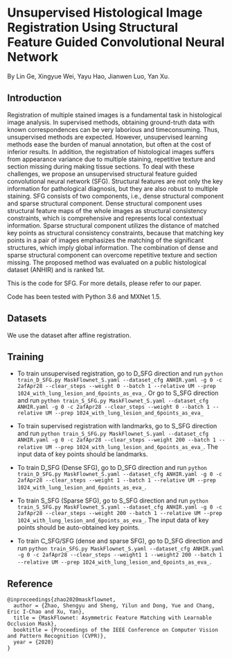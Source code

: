 # Unsupervised Histological Image Registration Using Structural Feature Guided Convolutional Neural Network

By Lin Ge, Xingyue Wei, Yayu Hao, Jianwen Luo, Yan Xu.


## Introduction
Registration of multiple stained images is
a fundamental task in histological image analysis. In
supervised methods, obtaining ground-truth data with
known correspondences can be very laborious and timeconsuming.
Thus, unsupervised methods are expected.
However, unsupervised learning methods ease the burden
of manual annotation, but often at the cost of inferior
results. In addition, the registration of histological images
suffers from appearance variance due to multiple staining,
repetitive texture and section missing during making tissue
sections. To deal with these challenges, we propose an
unsupervised structural feature guided convolutional neural
network (SFG). Structural features are not only the key
information for pathological diagnosis, but they are also robust
to multiple staining. SFG consists of two components,
i.e., dense structural component and sparse structural
component. Dense structural component uses structural
feature maps of the whole images as structural consistency
constraints, which is comprehensive and represents
local contextual information. Sparse structural component
utilizes the distance of matched key points as structural
consistency constraints, because that matching key points
in a pair of images emphasizes the matching of the significant
structures, which imply global information. The
combination of dense and sparse structural component
can overcome repetitive texture and section missing. The
proposed method was evaluated on a public histological
dataset (ANHIR) and is ranked 1st.

This is the code for SFG. For more details, please refer to our paper.

Code has been tested with Python 3.6 and MXNet 1.5.

## Datasets

We use the dataset after affine registration.

## Training

- To train unsupervised registration, go to D_SFG direction and run `python train_D_SFG.py MaskFlownet_S.yaml --dataset_cfg ANHIR.yaml -g 0 -c 2afApr28 --clear_steps --weight 0 --batch 1 --relative UM --prep 1024_with_lung_lesion_and_6points_as_eva_`. Or go to S_SFG direction and run `python train_S_SFG.py MaskFlownet_S.yaml --dataset_cfg ANHIR.yaml -g 0 -c 2afApr28 --clear_steps --weight 0 --batch 1 --relative UM --prep 1024_with_lung_lesion_and_6points_as_eva_`

- To train supervised registration with landmarks, go to S_SFG direction and run `python train_S_SFG.py MaskFlownet_S.yaml --dataset_cfg ANHIR.yaml -g 0 -c 2afApr28 --clear_steps --weight 200 --batch 1 --relative UM --prep 1024_with_lung_lesion_and_6points_as_eva_`.
The input data of key points should be landmarks.

- To train D_SFG (Dense SFG), go to D_SFG direction and  run `python train_D_SFG.py MaskFlownet_S.yaml --dataset_cfg ANHIR.yaml -g 0 -c 2afApr28 --clear_steps --weight 1 --batch 1 --relative UM --prep 1024_with_lung_lesion_and_6points_as_eva_`.

- To train S_SFG (Sparse SFG), go to S_SFG direction and run `python train_S_SFG.py MaskFlownet_S.yaml --dataset_cfg ANHIR.yaml -g 0 -c 2afApr28 --clear_steps --weight 200 --batch 1 --relative UM --prep 1024_with_lung_lesion_and_6points_as_eva_`.
The input data of key points should be auto-obtained key points.

- To train C_SFG/SFG (dense and sparse SFG), go to D_SFG direction and run `python train_SFG.py MaskFlownet_S.yaml --dataset_cfg ANHIR.yaml -g 0 -c 2afApr28 --clear_steps --weight1 1 --weight2 200 --batch 1 --relative UM --prep 1024_with_lung_lesion_and_6points_as_eva_`.
## Reference

```
@inproceedings{zhao2020maskflownet,
  author = {Zhao, Shengyu and Sheng, Yilun and Dong, Yue and Chang, Eric I-Chao and Xu, Yan},
  title = {MaskFlownet: Asymmetric Feature Matching with Learnable Occlusion Mask},
  booktitle = {Proceedings of the IEEE Conference on Computer Vision and Pattern Recognition (CVPR)},
  year = {2020}
}
```


